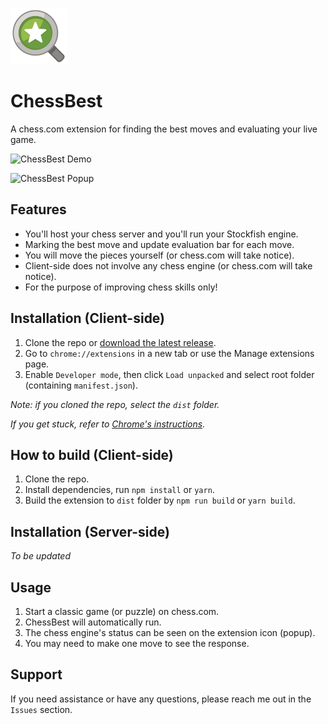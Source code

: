 ![ChessBest Icon](https://raw.githubusercontent.com/thanhdanh27600/chessbest/main/public/assets/ext-icon.png)

# ChessBest
A chess.com extension for finding the best moves and evaluating your live game.

![ChessBest Demo](https://gist.github.com/thanhdanh27600/2186c00731e3851de686eddf48c76b90/raw/40be88df956c49ba9e7431fbd035b85b7008992f/gif-1.gif)

![ChessBest Popup](https://gist.github.com/thanhdanh27600/2186c00731e3851de686eddf48c76b90/raw/40be88df956c49ba9e7431fbd035b85b7008992f/img-1.png)

## Features

- You'll host your chess server and you'll run your Stockfish engine.
- Marking the best move and update evaluation bar for each move.
- You will move the pieces yourself (or chess.com will take notice).
- Client-side does not involve any chess engine (or chess.com will take notice).
- For the purpose of improving chess skills only!

## Installation (Client-side)

1. Clone the repo or [download the latest release](https://github.com/thanhdanh27600/chessbest/releases).
2. Go to `chrome://extensions` in a new tab or use the Manage extensions page.
3. Enable `Developer mode`, then click `Load unpacked` and select root folder (containing `manifest.json`).

*Note: if you cloned the repo, select the `dist` folder.*


*If you get stuck, refer to [Chrome's instructions](https://developer.chrome.com/docs/extensions/mv3/getstarted/development-basics/#load-unpacked)*.

## How to build (Client-side)

1. Clone the repo.
2. Install dependencies, run `npm install` or `yarn`.
3. Build the extension to `dist` folder by `npm run build` or `yarn build`.

## Installation (Server-side)
*To be updated*

## Usage

1. Start a classic game (or puzzle) on chess.com.
2. ChessBest will automatically run.
3. The chess engine's status can be seen on the extension icon (popup).
4. You may need to make one move to see the response.

## Support

If you need assistance or have any questions, please reach me out in the `Issues` section.
